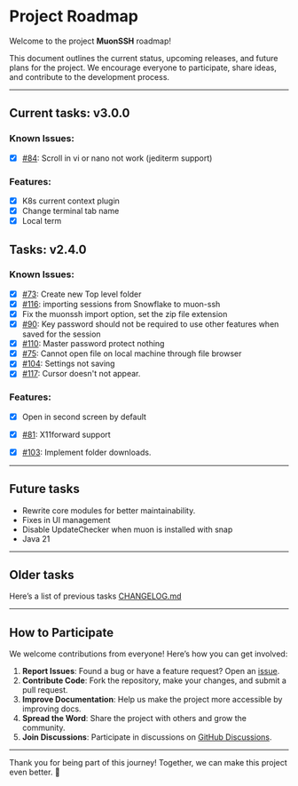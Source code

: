 # Project Roadmap

Welcome to the project **MuonSSH** roadmap! 

This document outlines the current status, upcoming releases, and future plans for the project. We encourage everyone to participate, share ideas, and contribute to the development process.

---
## Current tasks: **v3.0.0**

### Known Issues:
- [x] [#84](https://github.com/devlinx9/muon-ssh/issues/84): Scroll in vi or nano not work (jediterm support)

### Features:
- [x] K8s current context plugin
- [x] Change terminal tab name
- [x] Local term

## Tasks: **v2.4.0**

### Known Issues:
- [x] [#73](https://github.com/devlinx9/muon-ssh/issues/73): Create new Top level folder
- [x] [#116](https://github.com/devlinx9/muon-ssh/issues/116): importing sessions from Snowflake to muon-ssh
- [x] Fix the muonssh import option, set the zip file extension
- [x] [#90](https://github.com/devlinx9/muon-ssh/issues/90): Key password should not be required to use other features when saved for the session
- [x] [#110](https://github.com/devlinx9/muon-ssh/issues/110): Master password protect nothing
- [x] [#75](https://github.com/devlinx9/muon-ssh/issues/75): Cannot open file on local machine through file browser
- [x] [#104](https://github.com/devlinx9/muon-ssh/issues/104): Settings not saving
- [x] [#117](https://github.com/devlinx9/muon-ssh/issues/117): Cursor doesn't not appear.

### Features:
- [x] Open in second screen by default
- [x] [#81](https://github.com/devlinx9/muon-ssh/issues/81): X11forward support
- [x] [#103](https://github.com/devlinx9/muon-ssh/issues/103): Implement folder downloads.


---

## Future tasks
- Rewrite core modules for better maintainability.
- Fixes in UI management
- Disable UpdateChecker when muon is installed with snap 
- Java 21

---

## Older tasks

Here’s a list of previous tasks [CHANGELOG.md](CHANGELOG.md)

---

## How to Participate

We welcome contributions from everyone! Here’s how you can get involved:

1. **Report Issues**: Found a bug or have a feature request? Open an [issue](https://github.com/devlinx9/muon-ssh/issues).
2. **Contribute Code**: Fork the repository, make your changes, and submit a pull request.
3. **Improve Documentation**: Help us make the project more accessible by improving docs.
4. **Spread the Word**: Share the project with others and grow the community.
5. **Join Discussions**: Participate in discussions on [GitHub Discussions](https://github.com/yourusername/yourrepo/discussions).

---

Thank you for being part of this journey! Together, we can make this project even better. 🚀